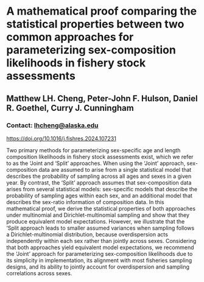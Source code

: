 # A mathematical proof comparing the statistical properties between two common approaches for parameterizing sex-composition likelihoods in fishery stock assessments
## Matthew LH. Cheng, Peter-John F. Hulson, Daniel R. Goethel, Curry J. Cunningham
### Contact: lhcheng@alaska.edu
https://doi.org/10.1016/j.fishres.2024.107231

Two primary methods for parameterizing sex-specific age and length composition likelihoods in fishery stock assessments exist, which we refer to as the ‘Joint and ‘Split’ approaches. When using the ‘Joint’ approach, sex-composition data are assumed to arise from a single statistical model that describes the probability of sampling across all ages and sexes in a given year. By contrast, the ‘Split’ approach assumes that sex-composition data arises from several statistical models: sex-specific models that describe the probability of sampling ages within each sex, and an additional model that describes the sex-ratio information of composition data. In this mathematical proof, we derive the statistical properties of both approaches under multinomial and Dirichlet-multinomial sampling and show that they produce equivalent model expectations. However, we illustrate that the ‘Split approach leads to smaller assumed variances when sampling follows a Dirichlet-multinomial distribution, because overdispersion acts independently within each sex rather than jointly across sexes. Considering that both approaches yield equivalent model expectations, we recommend the ‘Joint’ approach for parameterizing sex-composition likelihoods due to its simplicity in implementation, its alignment with most fisheries sampling designs, and its ability to jointly account for overdispersion and sampling correlations across sexes.  

